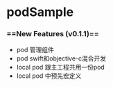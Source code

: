 # podSample
### ==New Features (v0.1.1)==
 - pod 管理组件
 - pod swift和objective-c混合开发
 - local pod 跟主工程共用一份pod
 - local pod 中预先宏定义